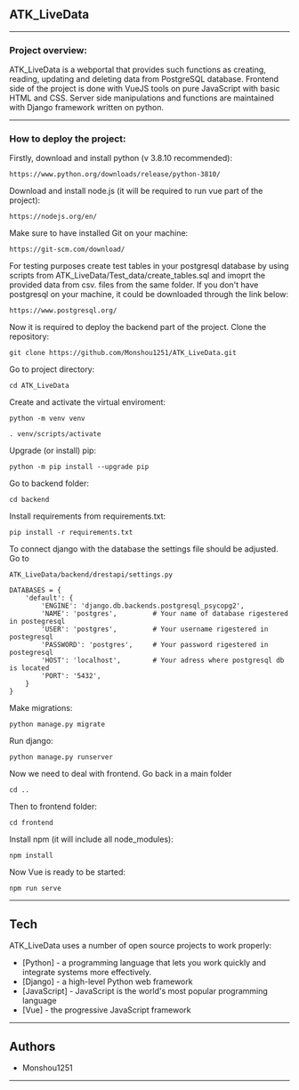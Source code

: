 ## ATK_LiveData

---

### Project overview:

ATK_LiveData is a webportal that provides such functions as creating, reading, updating and deleting data from PostgreSQL database.
Frontend side of the project is done with VueJS tools on pure JavaScript with basic HTML and CSS. Server side manipulations and functions are maintained with Django framework written on python.

---

### How to deploy the project:

Firstly, download and install python (v 3.8.10 recommended):

```
https://www.python.org/downloads/release/python-3810/
```

Download and install node.js (it will be required to run vue part of the project):

```
https://nodejs.org/en/
```

Make sure to have installed Git on your machine:

```
https://git-scm.com/download/
```

For testing purposes create test tables in your postgresql database by using scripts from ATK_LiveData/Test_data/create_tables.sql and imoprt the provided data from csv. files from the same folder.
If you don't have postgresql on your machine, it could be downloaded through the link below:

```
https://www.postgresql.org/
```

Now it is required to deploy the backend part of the project.
Clone the repository:

```
git clone https://github.com/Monshou1251/ATK_LiveData.git
```

Go to project directory:

```
cd ATK_LiveData
```

Create and activate the virtual enviroment:

```
python -m venv venv

```

```
. venv/scripts/activate
```

Upgrade (or install) pip:

```
python -m pip install --upgrade pip
```

Go to backend folder:

```
cd backend
```

Install requirements from requirements.txt:

```
pip install -r requirements.txt
```

To connect django with the database the settings file should be adjusted.
Go to

```
ATK_LiveData/backend/drestapi/settings.py
```

```
DATABASES = {
    'default': {
        'ENGINE': 'django.db.backends.postgresql_psycopg2',
        'NAME': 'postgres',         # Your name of database rigestered in postegresql
        'USER': 'postgres',         # Your username rigestered in postegresql
        'PASSWORD': 'postgres',     # Your password rigestered in postegresql
        'HOST': 'localhost',        # Your adress where postgresql db is located
        'PORT': '5432',
    }
}
```

Make migrations:

```
python manage.py migrate
```

Run django:

```
python manage.py runserver
```

Now we need to deal with frontend.
Go back in a main folder

```
cd ..
```

Then to frontend folder:

```
cd frontend
```

Install npm (it will include all node_modules):

```
npm install
```

Now Vue is ready to be started:

```
npm run serve
```

---

## Tech

ATK_LiveData uses a number of open source projects to work properly:

- [Python] - a programming language that lets you work quickly and integrate systems more effectively.
- [Django] - a high-level Python web framework
- [JavaScript] - JavaScript is the world's most popular programming language
- [Vue] - the progressive JavaScript framework

---

## Authors

- Monshou1251

---
